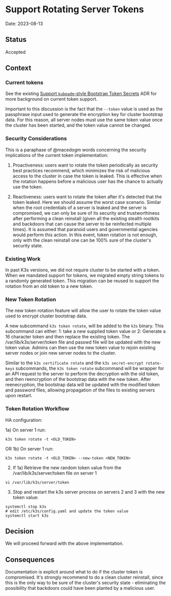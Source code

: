 # Support Rotating Server Tokens

Date: 2023-08-13

## Status

Accepted 

## Context


### Current tokens

See the existing [Support `kubeadm`-style Bootstrap Token Secrets](agent-join-token.md) ADR 
for more background on current token support.

Important to this discussion is the fact that the `--token` value is used as the passphrase input
used to generate the encryption key for cluster bootstrap data. For this reason, all server nodes 
must use the same token value once the cluster has been started, and the token value cannot be changed.

### Security Considerations

This is a paraphase of @macedogm words concerning the security implications of the current token implementation:

1. Proactiveness: users want to rotate the token periodically as security best practices recommend,
which minimizes the risk of malicious access to the cluster in case the token is leaked. This is 
effective when the rotation happens before a malicious user has the chance to actually use the token.

2. Reactiveness: users want to rotate the token after it's detected that the token leaked. Here we 
should assume the worst case scenario. Similar when the root credentials of a server is leaked and
the server is compromised, we can only be sure of its security and trustworthiness after performing
a clean reinstall (given all the existing stealth rootkits and backdoors that can cause the server to 
be reinfected multiple times). It is assumed that paranoid users and governmental agencies would perform
this action. In this event, token rotation is not enough, only with the clean reinstall one can be 100%
sure of the cluster's security state.

### Existing Work

In past K3s versions, we did not require cluster to be started with a token. When we mandated support
for tokens, we migrated empty string tokens to a randomly generated token. This migration can be
reused to support the rotation from an old token to a new token.


### New Token Rotation

The new token rotation feature will allow the user to rotate the token value used to encrypt cluster bootstrap data.

A new subcommand `k3s token rotate`, will be added to the `k3s` binary. This subcommand can either:
1: take a new supplied token value or 2: Generate a 16 character token and then replace the existing token.
The /var/lib/k3s/server/token file and passwd file will be updated with the new token value.
Admins can then use the new token value to rejoin existing server nodes or join new server nodes to the cluster.

Similar to the `k3s certificate rotate` and the `k3s secret-encrypt rotate-keys` subcommands,
the `k3s token rotate` subcommand will be wrapper for an API request to the server to perform the decryption
with the old token, and then reencryption of the bootstrap data with the new token. After reenecryption, the 
bootstrap data will be updated with the modified token and password files, allowing propagation of the files to
existing servers upon restart.

### Token Rotation Workflow

HA configuration:

1a) On server 1 run:
```
k3s token rotate -t <OLD_TOKEN>
```

OR
1b)  On server 1 run:

```
k3s token rotate -t <OLD_TOKEN> --new-token <NEW_TOKEN>
```

2) If 1a) Retrieve the new random token value from the /var/lib/k3s/server/token file on server 1
```
vi /var/lib/k3s/server/token
```

3) Stop and restart the k3s server process on servers 2 and 3 with the new token value:

```
systemctl stop k3s
# edit /etc/k3s/config.yaml and update the token value
systemctl start k3s
```

## Decision

We will proceed forward with the above implementation.

## Consequences

Documentation is explicit around what to do if the cluster token is compromised. It's strongly recommend to do a clean cluster reinstall, since this is the only way to be sure of the cluster's security state - eliminating the possibility that backdoors could have been planted by a malicious user.
